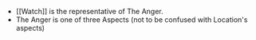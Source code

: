 - [[Watch]] is the representative of The Anger.
- The Anger is one of three Aspects (not to be confused with Location's aspects)